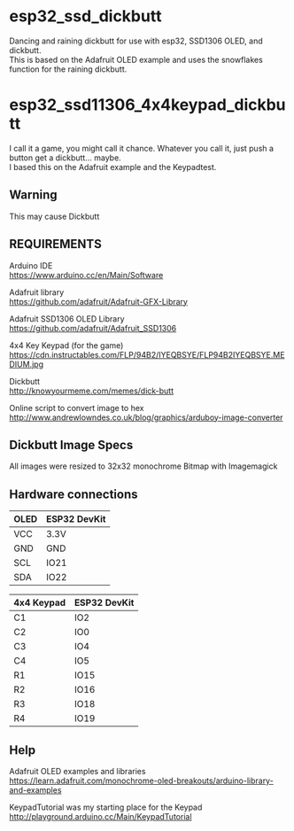 
# esp32_ssd_dickbutt
Dancing and raining dickbutt for use with esp32, SSD1306 OLED, and dickbutt. <br>This is based on the Adafruit OLED example and uses the snowflakes function for the raining dickbutt.

# esp32_ssd11306_4x4keypad_dickbutt
I call it a game, you might call it chance. Whatever you call it, just push a button get a dickbutt... maybe. <br>I based this on the Adafruit example and the Keypadtest.

## Warning
This may cause Dickbutt

## REQUIREMENTS

Arduino IDE <br>
https://www.arduino.cc/en/Main/Software

Adafruit library <br>
https://github.com/adafruit/Adafruit-GFX-Library

Adafruit SSD1306 OLED Library <br>
https://github.com/adafruit/Adafruit_SSD1306

4x4 Key Keypad (for the game) <br>
https://cdn.instructables.com/FLP/94B2/IYEQBSYE/FLP94B2IYEQBSYE.MEDIUM.jpg

Dickbutt <br>
http://knowyourmeme.com/memes/dick-butt

Online script to convert image to hex <br>
http://www.andrewlowndes.co.uk/blog/graphics/arduboy-image-converter

## Dickbutt Image Specs
All images were resized to 32x32 monochrome Bitmap with Imagemagick

## Hardware connections

| OLED | ESP32 DevKit |
| -----|--------------|
| VCC  |     3.3V     |
| GND  |     GND      |
| SCL  |     IO21     |
| SDA  |     IO22     |

| 4x4 Keypad    |  ESP32 DevKit |
| -----|------------|
| C1            |     IO2  |
| C2            |     IO0  |
| C3            |     IO4  |
| C4            |     IO5  |
| R1            |     IO15 |
| R2            |     IO16 |
| R3            |     IO18 |
| R4            |     IO19 |

## Help
Adafruit OLED examples and libraries<br>
https://learn.adafruit.com/monochrome-oled-breakouts/arduino-library-and-examples

KeypadTutorial was my starting place for the Keypad<br>
http://playground.arduino.cc/Main/KeypadTutorial

